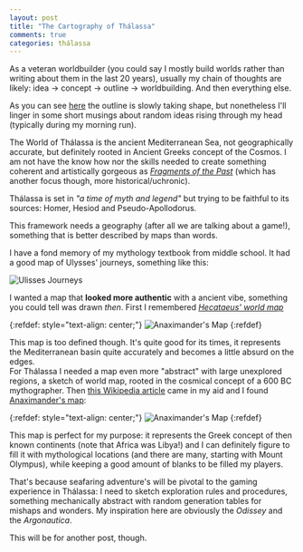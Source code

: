 ```yaml
---
layout: post
title: "The Cartography of Thálassa"
comments: true
categories: thálassa
---
```


As a veteran worldbuilder (you could say I mostly build worlds rather than writing about them in the last 20 years), usually my chain of thoughts are likely: idea -> concept -> outline -> worldbuilding. And then everything else.

As you can see [here](https://dynalist.io/d/9txjliuL4n2bY3ThbsV4zLwU) the outline is slowly taking shape, but nonetheless I'll linger in some short musings about random ideas rising through my head (typically during my morning run).

The World of Thálassa is the ancient Mediterranean Sea, not geographically accurate, but definitely rooted in Ancient Greeks concept of the Cosmos. I am not have the know how nor the skills needed to create something coherent and artistically gorgeous as [*Fragments of the Past*](https://fragmentsofthepast.dev9k.com/) (which has another focus though, more historical/uchronic).

Thálassa is set in *"a time of myth and legend"* but trying to be faithful to its sources: Homer, Hesiod and Pseudo-Apollodorus.

This framework needs a geography (after all we are talking about a game!), something that is better described by maps than words. 

I have a fond memory of my mythology textbook from middle school. It had a good map of Ulysses' journeys, something like this:

![Ulisses Journeys](https://upload.wikimedia.org/wikipedia/commons/thumb/2/20/Odysseus%27_Journey.svg/1280px-Odysseus%27_Journey.svg.png)


I wanted a map that **looked more authentic** with a ancient vibe, something you could tell was drawn *then*. First I remembered [*Hecataeus' world map*](https://en.wikipedia.org/wiki/Early_world_maps#Hecataeus_of_Miletus_(c._550%E2%80%93476_BCE))

{:refdef: style="text-align: center;"}
![Anaximander's Map](https://upload.wikimedia.org/wikipedia/commons/thumb/d/d6/Hecataeus_world_map-en.svg/493px-Hecataeus_world_map-en.svg.png)
{:refdef}

This map is too defined though. It's quite good for its times, it represents the Mediterranean basin quite accurately and becomes a little absurd on the edges.  
For Thálassa I needed a map even more "abstract" with large unexplored regions, a sketch of world map, rooted in the cosmical concept of a 600 BC mythographer. Then [this Wikipedia article](https://en.wikipedia.org/wiki/Early_world_maps) came in my aid and I found [Anaximander's map](https://en.wikipedia.org/wiki/Anaximander#Cartography):

{:refdef: style="text-align: center;"}
![Anaximander's Map](https://upload.wikimedia.org/wikipedia/commons/thumb/a/a0/Anaximander_world_map-en.svg/480px-Anaximander_world_map-en.svg.png)
{:refdef}

This map is perfect for my purpose: it represents the Greek concept of then known continents (note that Africa was Libya!) and I can definitely figure to fill it with mythological locations (and there are many, starting with Mount Olympus), while keeping a good amount of blanks to be filled my players.

That's because seafaring adventure's will be pivotal to the gaming experience in Thálassa: I need to sketch exploration rules and procedures, something mechanically abstract with random generation tables for mishaps and wonders. My inspiration here are obviously the *Odissey* and the *Argonautica*. 

This will be for another post, though.